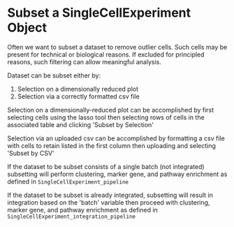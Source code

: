 # Subset a SingleCellExperiment Object

Often we want to subset a dataset to remove outlier cells. Such cells may be present for technical or biological reasons. If excluded for principled reasons, such filtering can allow meaningful analysis. 

Dataset can be subset either by:
1. Selection on a dimensionally reduced plot
2. Selection via a correctly formatted csv file 

Selection on a dimensionally-reduced plot can be accomplished by first selecting cells using the lasso tool then selecting rows of cells in the associated table and clicking 'Subset by Selection'

Selection via an uploaded csv can be accomplished by formatting a csv file with cells to retain listed in the first column then uploading and selecting 'Subset by CSV'

If the dataset to be subset consists of a single batch (not integrated) subsetting will perform clustering, marker gene, and pathway enrichment as defined in `SingleCellExperiment_pipeline`

If the dataset to be subset is already integrated, subsetting will result in integration based on the 'batch' variable then proceed with clustering, marker gene, and pathway enrichment as defined in `SingleCellExperiment_integration_pipeline`

